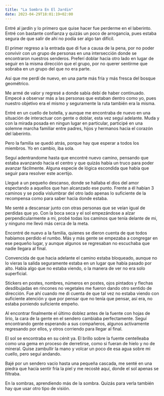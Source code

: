 ```yaml
---
title: "La Sombra En El Jardin"
date: 2023-04-29T18:01:19+02:00
---
```


Entré al jardín y lo primero que quise hacer fue perderme en el laberinto. Entré con bastante confianza y quizás un poco de arrogancia, pues estaba segura de que salir de ahí no podía ser algo tan difícil.

El primer regreso a la entrada que di fue a causa de la pena, por no poder convivir con un grupo de personas en una intersección donde se encontraron nuestros senderos. Preferí doblar hacia otro lado en lugar de seguir en la misma dirección que el grupo, por no querer sentirme que sobraba en un grupo del que no era parte.

Así que me perdí de nuevo, en una parte más fría y más fresca del bosque geométrico. 

Me armé de valor y regresé a donde sabía debí de haber continuado. Empecé a observar más a las personas que estaban dentro como yo, pues nuestro objetivo era el mismo y seguramente la ruta también era la misma. 

Entré en un cuello de botella, y aunque me encontraba de nuevo en una situación de interactuar con gente o doblar, esta vez seguí adelante. Muda y con la mirada posada en ningun lugar en particular, participé en una solemne marcha familiar entre padres, hijos y hermanos hacia el corazón del laberinto.

Pero la familia se quedó atrás, porque hay que esperar a todos los miembros. Yo en cambio, iba sola.

Seguí adentrandome hasta que encontré nuevo camino, pensando que estaba avanzando hacia el centro y que quizás había un truco para poder avanzar fácilmente. Alguna especie de lógica escondida que había que seguir para resolver este acertijo.

Llegué a un pequeño descanso, donde se hallaba el dios del amor espectando a aquellos que han alcanzado ese punto. Frente a él habían 3 caminos y se podía vislumbrar del otro lado apenas lo suficiente de la recompensa como para saber hacia donde estaba.

Me senté a descansar junto con otras personas que se veían igual de perdidas que yo. Con la boca seca y el sol empezándose a alzar perpendicularmente a mi, probé todas los caminos que tenía delante de mi, y ninguno me llevó más cerca de la meta.

Encontré de nuevo a la familia, quienes se dieron cuenta de que todos habíamos perdido el rumbo. Más y más gente se empezaba a congregar en ese pequeño lugar, y aunque algunos se regresaban no escuchaba que nadie llegara al final.

Convencida de que hacia adelante el camino estaba bloqueado, aunque no lo vieras la salida seguramente estaba en un lugar que había pasado por alto. Había algo que no estaba viendo, o la manera de ver no era solo superficial.

Stickers en postes, nombres, números en postes, ojos pintados y flechas desdibujadas en rincones no vegetales me fueron dando otro sentido de dirección. Fue ahí cuando me di cuenta de que tal vez no estaba viendo con suficiente atención y que por pensar que no tenía que pensar, así era, no estaba poniendo suficiente empeño.

Al encontrar finalmente el último doblez antes de la fuente con hojas de lirio, la cara de la gente en el sendero cambiaba perfectamente. Seguí encontrando gente esperando a sus compañeros, algunos activamente regresando por ellos, y otros corriendo para llegar al final.

El sol se encontraba en su cénit ya. El brillo sobre la fuente centelleaba como una gema en proceso de derretirse, como si fueran de hielo y no de mineral. Quise zambullir la mano y volcar un poco de esa agua sobre mi cuello, pero seguí andando.

Bajé por un sendero vacío hasta una pequeña cascada, me senté en una piedra que hacía sentir fría la piel y me recosté aquí, donde el sol apenas se filtraba.

En la sombras, aprendiendo más de la sombra. Quizás para verla también hay que usar otro tipo de visión.